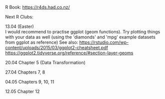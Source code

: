 
R Book: https://r4ds.had.co.nz/


Next R Clubs:

13.04  (Easter)  
I would recommend to practise ggplot (geom functions). Try plotting things with your data as well (using the 'diamonds' and 'mpg' example datasets from ggplot as reference)
See also:
https://rstudio.com/wp-content/uploads/2015/03/ggplot2-cheatsheet.pdf
https://ggplot2.tidyverse.org/reference/#section-layer-geoms

20.04 Chapter 5 (Data Transformation)

27.04 Chapters 7, 8

04.05 Chapters 9, 10, 11

12.05 Chapter 12
